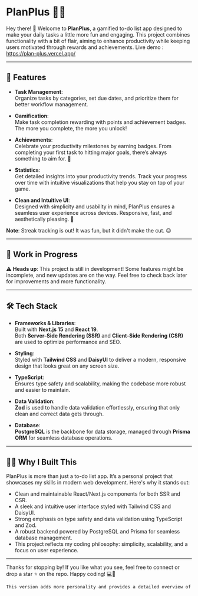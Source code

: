 # PlanPlus 📝🚀

Hey there! 👋 Welcome to **PlanPlus**, a gamified to-do list app designed to make your daily tasks a little more fun and engaging. This project combines functionality with a bit of flair, aiming to enhance productivity while keeping users motivated through rewards and achievements.
Live demo : https://plan-plus.vercel.app/

---

## 🌟 Features
- **Task Management**:  
  Organize tasks by categories, set due dates, and prioritize them for better workflow management.

- **Gamification**:  
  Make task completion rewarding with points and achievement badges. The more you complete, the more you unlock!

- **Achievements**:  
  Celebrate your productivity milestones by earning badges. From completing your first task to hitting major goals, there’s always something to aim for. 🏅

- **Statistics**:  
  Get detailed insights into your productivity trends. Track your progress over time with intuitive visualizations that help you stay on top of your game.

- **Clean and Intuitive UI**:  
  Designed with simplicity and usability in mind, PlanPlus ensures a seamless user experience across devices. Responsive, fast, and aesthetically pleasing. 🌈

**Note**: Streak tracking is out! It was fun, but it didn't make the cut. 😉

---

## 🚧 Work in Progress
⚠️ **Heads up**: This project is still in development! Some features might be incomplete, and new updates are on the way. Feel free to check back later for improvements and more functionality.

---

## 🛠️ Tech Stack
- **Frameworks & Libraries**:  
  Built with **Next.js 15** and **React 19**.  
  Both **Server-Side Rendering (SSR)** and **Client-Side Rendering (CSR)** are used to optimize performance and SEO.

- **Styling**:  
  Styled with **Tailwind CSS** and **DaisyUI** to deliver a modern, responsive design that looks great on any screen size.

- **TypeScript**:  
  Ensures type safety and scalability, making the codebase more robust and easier to maintain.

- **Data Validation**:  
  **Zod** is used to handle data validation effortlessly, ensuring that only clean and correct data gets through.

- **Database**:  
  **PostgreSQL** is the backbone for data storage, managed through **Prisma ORM** for seamless database operations.

---

## 🧑‍💻 Why I Built This
PlanPlus is more than just a to-do list app. It’s a personal project that showcases my skills in modern web development. Here's why it stands out:

- Clean and maintainable React/Next.js components for both SSR and CSR.
- A sleek and intuitive user interface styled with Tailwind CSS and DaisyUI.
- Strong emphasis on type safety and data validation using TypeScript and Zod.
- A robust backend powered by PostgreSQL and Prisma for seamless database management.
- This project reflects my coding philosophy: simplicity, scalability, and a focus on user experience.

---
Thanks for stopping by! If you like what you see, feel free to connect or drop a star ⭐️ on the repo.
Happy coding! 💻🚀

```bash
This version adds more personality and provides a detailed overview of your project’s purpose and features. Let me know if you’d like any changes!
```
